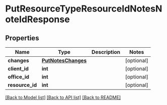 # PutResourceTypeResourceIdNotesNoteIdResponse

## Properties
Name | Type | Description | Notes
------------ | ------------- | ------------- | -------------
**changes** | [**PutNotesChanges**](PutNotesChanges.md) |  | [optional] 
**client_id** | **int** |  | [optional] 
**office_id** | **int** |  | [optional] 
**resource_id** | **int** |  | [optional] 

[[Back to Model list]](../README.md#documentation-for-models) [[Back to API list]](../README.md#documentation-for-api-endpoints) [[Back to README]](../README.md)

